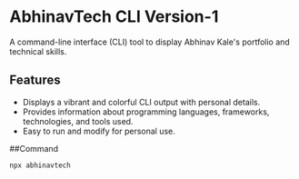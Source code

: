 # AbhinavTech CLI Version-1

A command-line interface (CLI) tool to display Abhinav Kale's portfolio and technical skills.

## Features

- Displays a vibrant and colorful CLI output with personal details.
- Provides information about programming languages, frameworks, technologies, and tools used.
- Easy to run and modify for personal use.

##Command

```
npx abhinavtech
```
